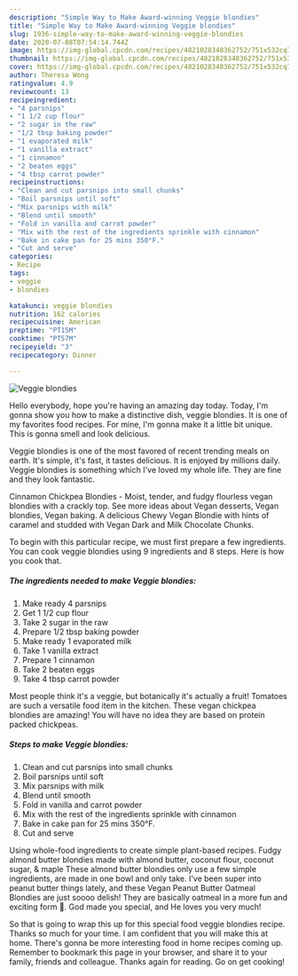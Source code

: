 ```yaml
---
description: "Simple Way to Make Award-winning Veggie blondies"
title: "Simple Way to Make Award-winning Veggie blondies"
slug: 1936-simple-way-to-make-award-winning-veggie-blondies
date: 2020-07-08T07:54:14.744Z
image: https://img-global.cpcdn.com/recipes/4821028348362752/751x532cq70/veggie-blondies-recipe-main-photo.jpg
thumbnail: https://img-global.cpcdn.com/recipes/4821028348362752/751x532cq70/veggie-blondies-recipe-main-photo.jpg
cover: https://img-global.cpcdn.com/recipes/4821028348362752/751x532cq70/veggie-blondies-recipe-main-photo.jpg
author: Theresa Wong
ratingvalue: 4.9
reviewcount: 13
recipeingredient:
- "4 parsnips"
- "1 1/2 cup flour"
- "2 sugar in the raw"
- "1/2 tbsp baking powder"
- "1 evaporated milk"
- "1 vanilla extract"
- "1 cinnamon"
- "2 beaten eggs"
- "4 tbsp carrot powder"
recipeinstructions:
- "Clean and cut parsnips into small chunks"
- "Boil parsnips until soft"
- "Mix parsnips with milk"
- "Blend until smooth"
- "Fold in vanilla and carrot powder"
- "Mix with the rest of the ingredients sprinkle with cinnamon"
- "Bake in cake pan for 25 mins 350°F."
- "Cut and serve"
categories:
- Recipe
tags:
- veggie
- blondies

katakunci: veggie blondies 
nutrition: 162 calories
recipecuisine: American
preptime: "PT15M"
cooktime: "PT57M"
recipeyield: "3"
recipecategory: Dinner

---
```



![Veggie blondies](https://img-global.cpcdn.com/recipes/4821028348362752/751x532cq70/veggie-blondies-recipe-main-photo.jpg)

Hello everybody, hope you're having an amazing day today. Today, I'm gonna show you how to make a distinctive dish, veggie blondies. It is one of my favorites food recipes. For mine, I'm gonna make it a little bit unique. This is gonna smell and look delicious.

Veggie blondies is one of the most favored of recent trending meals on earth. It's simple, it's fast, it tastes delicious. It is enjoyed by millions daily. Veggie blondies is something which I've loved my whole life. They are fine and they look fantastic.

Cinnamon Chickpea Blondies - Moist, tender, and fudgy flourless vegan blondies with a crackly top. See more ideas about Vegan desserts, Vegan blondies, Vegan baking. A delicious Chewy Vegan Blondie with hints of caramel and studded with Vegan Dark and Milk Chocolate Chunks.


To begin with this particular recipe, we must first prepare a few ingredients. You can cook veggie blondies using 9 ingredients and 8 steps. Here is how you cook that.

<!--inarticleads1-->

##### The ingredients needed to make Veggie blondies:

1. Make ready 4 parsnips
1. Get 1 1/2 cup flour
1. Take 2 sugar in the raw
1. Prepare 1/2 tbsp baking powder
1. Make ready 1 evaporated milk
1. Take 1 vanilla extract
1. Prepare 1 cinnamon
1. Take 2 beaten eggs
1. Take 4 tbsp carrot powder


Most people think it&#39;s a veggie, but botanically it&#39;s actually a fruit! Tomatoes are such a versatile food item in the kitchen. These vegan chickpea blondies are amazing! You will have no idea they are based on protein packed chickpeas. 

<!--inarticleads2-->

##### Steps to make Veggie blondies:

1. Clean and cut parsnips into small chunks
1. Boil parsnips until soft
1. Mix parsnips with milk
1. Blend until smooth
1. Fold in vanilla and carrot powder
1. Mix with the rest of the ingredients sprinkle with cinnamon
1. Bake in cake pan for 25 mins 350°F.
1. Cut and serve


Using whole-food ingredients to create simple plant-based recipes. Fudgy almond butter blondies made with almond butter, coconut flour, coconut sugar, &amp; maple These almond butter blondies only use a few simple ingredients, are made in one bowl and only take. I&#39;ve been super into peanut butter things lately, and these Vegan Peanut Butter Oatmeal Blondies are just soooo delish! They are basically oatmeal in a more fun and exciting form 🤩. God made you special, and He loves you very much! 

So that is going to wrap this up for this special food veggie blondies recipe. Thanks so much for your time. I am confident that you will make this at home. There's gonna be more interesting food in home recipes coming up. Remember to bookmark this page in your browser, and share it to your family, friends and colleague. Thanks again for reading. Go on get cooking!
